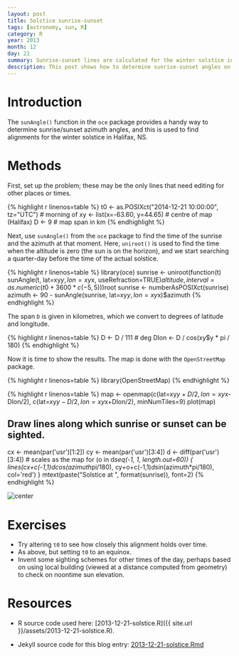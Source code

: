 ```yaml
---
layout: post
title: Solstice sunrise-sunset
tags: [astronomy, sun, R]
category: R
year: 2013
month: 12
day: 21
summary: Sunrise-sunset lines are calculated for the winter solstice in Halifax
description: This post shows how to determine sunrise-sunset angles on the winter solstice in Halifax, NS, Canada.
---
```




# Introduction

The ``sunAngle()`` function in the ``oce`` package provides a handy way to determine sunrise/sunset azimuth angles, and this is used to find alignments for the winter solstice in Halifax, NS.

# Methods

First, set up the problem; these may be the only lines that need editing for other places or times.


{% highlight r linenos=table %}
t0 <- as.POSIXct("2014-12-21 10:00:00", tz="UTC") # morning of 
xy <- list(x=-63.60, y=44.65)          # centre of map (Halifax)
D <- 9                                 # map span in km
{% endhighlight %}

Next, use ``sunAngle()`` from the ``oce`` package to find the time of the sunrise and the azimuth at that moment.  Here, ``uniroot()`` is used to find the time when the altitude is zero (the sun is on the horizon), and we start searching a quarter-day before the time of the actual solstice.


{% highlight r linenos=table %}
library(oce)
sunrise <- uniroot(function(t)
                   sunAngle(t, lat=xy$y, lon=xy$x, useRefraction=TRUE)$altitude,
                   interval=as.numeric(t0 + 3600*c(-5,5)))$root
sunrise <- numberAsPOSIXct(sunrise)
azimuth <- 90 - sunAngle(sunrise, lat=xy$y, lon=xy$x)$azimuth
{% endhighlight %}

The span ``D`` is given in kilometres, which we convert to degrees of latitude and longitude.


{% highlight r linenos=table %}
D <- D / 111                           # deg
Dlon <- D / cos(xy$y * pi / 180)
{% endhighlight %}


Now it is time to show the results. The map is done with the ``OpenStreetMap`` package.  

{% highlight r linenos=table %}
library(OpenStreetMap)
{% endhighlight %}

{% highlight r linenos=table %}
map <- openmap(c(lat=xy$y+D/2, lon=xy$x-Dlon/2),
               c(lat=xy$y-D/2, lon=xy$x+Dlon/2),
               minNumTiles=9)
plot(map)
## Draw lines along which sunrise or sunset can be sighted.
cx <- mean(par('usr')[1:2])
cy <- mean(par('usr')[3:4])
d <- diff(par('usr')[3:4]) # scales as the map
for (o in d*seq(-1, 1, length.out=60)) {
    lines(cx+c(-1,1)*d*cos(azimuth*pi/180),
          cy+o+c(-1,1)*d*sin(azimuth*pi/180), col='red')
}
mtext(paste("Solstice at ", format(sunrise)), font=2)
{% endhighlight %}

![center](http://dankelley.github.io/figs/2013-12-21-solstice/solstice-map-1.png) 

# Exercises

* Try altering ``t0`` to see how closely this alignment holds over time.
* As above, but setting ``t0`` to an equinox.
* Invent some sighting schemes for other times of the day, perhaps based on using
  local building (viewed at a distance computed from geometry) to check on
  noontime sun elevation.

# Resources

* R source code used here: [2013-12-21-solstice.R]({{ site.url }}/assets/2013-12-21-solstice.R).

* Jekyll source code for this blog entry: [2013-12-21-solstice.Rmd](https://raw.github.com/dankelley/dankelley.github.io/master/assets/2013-12-21-solstice.Rmd)

